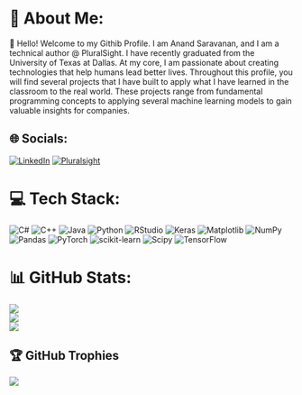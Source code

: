 # 💫 About Me:
👋 Hello! Welcome to my Githib Profile. I am Anand Saravanan, and I am a technical author @ PluralSight. I have recently graduated from the University of Texas at Dallas. At my core, I am passionate about creating technologies that help humans lead better lives. Throughout this profile, you will find several projects that I have built to apply what I have learned in the classroom to the real world. These projects range from fundamental programming concepts to applying several machine learning models to gain valuable insights for companies. 

## 🌐 Socials:
[![LinkedIn](https://img.shields.io/badge/LinkedIn-%230077B5.svg?logo=linkedin&logoColor=white)](https://linkedin.com/in/anand-saravanan) 
[![Pluralsight](https://img.shields.io/badge/Pluralsight-EE3057?style=for-the-badge&logo=pluralsight&logoColor=white)](https://app.pluralsight.com/profile/author/anand-saravanan)
# 💻 Tech Stack:
![C#](https://img.shields.io/badge/c%23-%23239120.svg?style=for-the-badge&logo=csharp&logoColor=white) ![C++](https://img.shields.io/badge/c++-%2300599C.svg?style=for-the-badge&logo=c%2B%2B&logoColor=white) ![Java](https://img.shields.io/badge/Java-ED8B00?style=for-the-badge&logo=openjdk&logoColor=white)
![Python](https://img.shields.io/badge/python-3670A0?style=for-the-badge&logo=python&logoColor=ffdd54) ![RStudio](https://img.shields.io/badge/RStudio-4285F4?style=for-the-badge&logo=rstudio&logoColor=white) ![Keras](https://img.shields.io/badge/Keras-%23D00000.svg?style=for-the-badge&logo=Keras&logoColor=white) ![Matplotlib](https://img.shields.io/badge/Matplotlib-%23ffffff.svg?style=for-the-badge&logo=Matplotlib&logoColor=black) ![NumPy](https://img.shields.io/badge/numpy-%23013243.svg?style=for-the-badge&logo=numpy&logoColor=white) ![Pandas](https://img.shields.io/badge/pandas-%23150458.svg?style=for-the-badge&logo=pandas&logoColor=white) ![PyTorch](https://img.shields.io/badge/PyTorch-%23EE4C2C.svg?style=for-the-badge&logo=PyTorch&logoColor=white) ![scikit-learn](https://img.shields.io/badge/scikit--learn-%23F7931E.svg?style=for-the-badge&logo=scikit-learn&logoColor=white) ![Scipy](https://img.shields.io/badge/SciPy-%230C55A5.svg?style=for-the-badge&logo=scipy&logoColor=%white) ![TensorFlow](https://img.shields.io/badge/TensorFlow-%23FF6F00.svg?style=for-the-badge&logo=TensorFlow&logoColor=white)
# 📊 GitHub Stats:
![](https://github-readme-stats.vercel.app/api?username=axs180224&theme=radical&hide_border=false&include_all_commits=false&count_private=false)<br/>
![](https://github-readme-streak-stats.herokuapp.com/?user=axs180224&theme=radical&hide_border=false)<br/>
![](https://github-readme-stats.vercel.app/api/top-langs/?username=axs180224&theme=radical&hide_border=false&include_all_commits=false&count_private=false&layout=compact)

## 🏆 GitHub Trophies
![](https://github-profile-trophy.vercel.app/?username=axs180224&theme=radical&no-frame=true&no-bg=true&margin-w=4)



